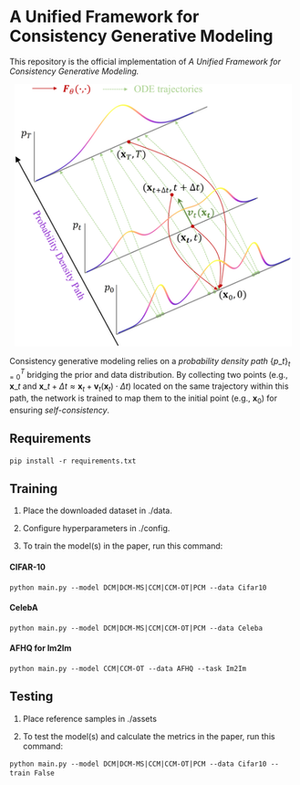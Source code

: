 # A Unified Framework for Consistency Generative Modeling

This repository is the official implementation of *A Unified Framework for Consistency Generative Modeling.*


<div align="center">
    <img src="assets/method2_00.png" height="460">
</div>


Consistency generative modeling relies on a *probability density path* ${\lbrace p\_t \rbrace}_{t=0}^T$ bridging the prior and data distribution. By collecting two points (e.g.,
$\mathbf{x}\_t$ and $\mathbf{x}\_{t+\Delta t}\approx \mathbf{x}_t+\boldsymbol{v}_t(\mathbf{x}_t)\cdot\Delta t$) located on the same trajectory within this path, the network is trained to map them to the initial point (e.g., $\mathbf{x}_0$) for ensuring *self-consistency*.



## Requirements

```setup
pip install -r requirements.txt
```

## Training



1) Place the downloaded dataset in ./data.

2) Configure hyperparameters in ./config. 

3) To train the model(s) in the paper, run this command:

#### CIFAR-10 

```train
python main.py --model DCM|DCM-MS|CCM|CCM-OT|PCM --data Cifar10
```

#### CelebA

```train
python main.py --model DCM|DCM-MS|CCM|CCM-OT|PCM --data Celeba
```

#### AFHQ for Im2Im

```train
python main.py --model CCM|CCM-OT --data AFHQ --task Im2Im
```

## Testing

1) Place reference samples in ./assets
 
2) To test the model(s) and calculate the metrics in the paper, run this command:

```test
python main.py --model DCM|DCM-MS|CCM|CCM-OT|PCM --data Cifar10 --train False 
```
